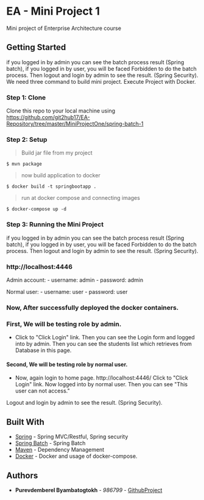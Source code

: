 
# EA - Mini Project 1

Mini project of Enterprise Architecture course 

## Getting Started

if you logged in by admin you can see the batch process result (Spring batch), if you logged in by user, you will be faced Forbidden to do the batch process. Then logout and login by admin to see the result. (Spring Security).
We need three command to build mini project. Execute Project with Docker.


### Step 1: Clone

Clone this repo to your local machine using https://github.com/git2hub17/EA-Repository/tree/master/MiniProjectOne/spring-batch-1

### Step 2: Setup

> Build jar file from my project
 
```
$ mvn package
```

> now build application to docker

```
$ docker build -t springbootapp .
```

> run at docker compose and connecting images

```
$ docker-compose up -d
```

### Step 3: Running the Mini Project

if you logged in by admin you can see the batch process result (Spring batch), if you logged in by user, you will be faced Forbidden to do the batch process. Then logout and login by admin to see the result. (Spring Security).

### http://localhost:4446
Admin account:
    - username: admin
    - password: admin

Normal user:
    - username: user
    - password: user


### Now, After successfully deployed the docker containers.

### First, We will be testing role by admin.

- Click to "Click Login" link. Then you can see the Login form and logged into by admin.
Then you can see the students list which retrieves from Database in this page.

#### Second, We will be testing role by normal user.
- Now, again login to home page. http://localhost:4446/ Click to "Click Login" link. Now logged into by normal user. Then you can see "This user can not access." 

Logout and login by admin to see the result. (Spring Security).




## Built With

* [Spring](https://spring.io/) - Spring MVC/Restful, Spring security
* [Spring Batch](https://maven.apache.org/) - Spring Batch
* [Maven](https://maven.apache.org/) - Dependency Management
* [Docker](https://hub.docker.com) - Docker and usage of docker-compose.

## Authors

* **Purevdemberel Byambatogtokh** - *986799* - [GithubProject](https://github.com/git2hub17/EA-Repository/tree/master/MiniProjectOne/spring-batch-1)


